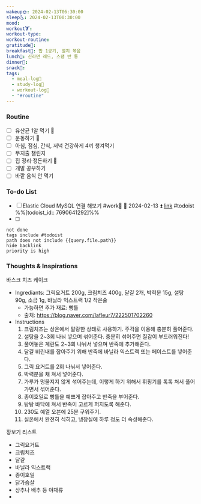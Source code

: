 ```yaml
---
wakeup🌞: 2024-02-13T06:30:00
sleep🌜: 2024-02-13T00:30:00
mood: 
workout🏋️: 
workout-type: 
workout-routine: 
gratitude🙏: 
breakfast🍳: 밥 1공기, 멸치 볶음
lunch🍚: 신라면 레드, 스팸 반 통
dinner🥗: 
snack🍬: 
tags:
  - meal-log📝
  - study-log📓
  - workout-log💪
  - "#routine"
---
```

### Routine 
- [ ] 유산균 1알 먹기 🔼 
- [ ] 운동하기 🔼
- [ ] 아침, 점심, 간식, 저녁 건강하게 4끼 챙겨먹기
- [ ] 무지출 챌린지 
- [ ] 집 정리·정돈하기 🔼
- [ ] 개발 공부하기
- [ ] 바깥 음식 안 먹기 

### To-do List 
- [ ] Elastic Cloud MySQL 연결 해보기 #work🏢 📅 2024-02-13 ⏫ [link](https://todoist.com/showTask?id=7690641292) #todoist  %%[todoist_id:: 7690641292]%%
- [ ] 
```tasks
not done
tags include #todoist 
path does not include {{query.file.path}}
hide backlink
priority is high
```


### Thoughts & Inspirations

바스크 치즈 케이크 
- Ingrediants: 그릭요거트 200g, 크림치즈 400g, 달걀 2개, 박력분 15g, 설탕 90g, 소금 1g, 바닐라 익스트랙 1/2 작은술 
	- 가능하면 추가 재료: 빵틀 
	- 출처: https://blog.naver.com/lafleur7/222501702260
- Instructions
	1. 크림치즈는 상온에서 말랑한 상태로 사용하기. 주걱을 이용해 충분히 풀어준다.
	2. 설탕을 2~3회 나눠 넣으며 섞어준다. 충분히 섞어주면 질감이 부드러워진다!
	3. 풀어놓은 계란도 2~3회 나눠서 넣으며 반죽에 추가해준다.
	4. 달걀 비린내를 잡아주기 위해 반죽에 바닐라 익스트랙 또는 페이스트를 넣어준다.
	5. 그릭 요거트를 2회 나눠서 넣어준다.
	6. 박력분을 채 쳐서 넣어준다.
	7. 가루가 멍울지지 않게 섞어주는데, 이렇게 하기 위해서 휘핑기를 톡톡 쳐서 풀어가면서 섞어준다.
	8. 종이호일로 빵틀을 예쁘게 잡아주고 반죽을 부어준다.
	9. 탕탕 바닥에 쳐서 반죽이 고르게 퍼지도록 해준다.
	10. 230도 예열 오븐에 25분 구워주기.
	11. 실온에서 완전히 식히고, 냉장실에 하루 정도 더 숙성해준다.

장보기 리스트
- 그릭요거트
- 크림치즈
- 달걀
- 바닐라 익스트랙
- 종이호일 
- 닭가슴살 
- 상추나 배추 등 야채류
- 
